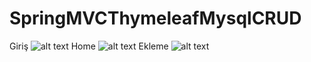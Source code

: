 # SpringMVCThymeleafMysqlCRUD
Giriş
![alt text](https://github.com/mustafazorbaz/SpringMVCThymeleafMysqlCRUD/blob/master/1.PNG?raw=true)
Home
![alt text](https://github.com/mustafazorbaz/SpringMVCThymeleafMysqlCRUD/blob/master/2.PNG?raw=true)
Ekleme 
![alt text](https://github.com/mustafazorbaz/SpringMVCThymeleafMysqlCRUD/blob/master/3.PNG?raw=true)


